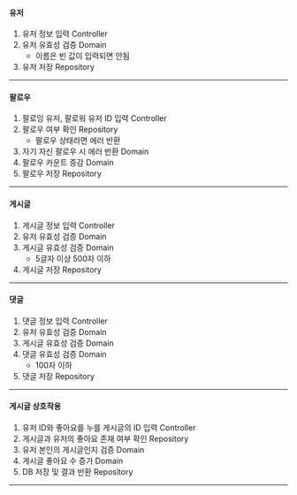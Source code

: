 #### 유저
1. 유저 정보 입력 Controller
2. 유저 유효성 검증 Domain
   - 이름은 빈 값이 입력되면 안됨
3. 유저 저장 Repository

---
#### 팔로우
1. 팔로잉 유저, 팔로워 유저 ID 입력 Controller
2. 팔로우 여부 확인 Repository
   - 팔로우 상태라면 에러 반환
3. 자기 자신 팔로우 시 에러 반환 Domain
4. 팔로우 카운트 증감 Domain
5. 팔로우 저장 Repository
---
#### 게시글
1. 게시글 정보 입력 Controller 
2. 유저 유효성 검증 Domain
3. 게시글 유효성 검증 Domain
    - 5글자 이상 500자 이하
4. 게시글 저장 Repository
---
#### 댓글
1. 댓글 정보 입력 Controller
2. 유저 유효성 검증 Domain
3. 게시글 유효성 검증 Domain
4. 댓글 유효성 검증 Domain
   - 100자 이하
5. 댓글 저장 Repository
---
#### 게시글 상호작용
1. 유저 ID와 좋아요를 누를 게시글의 ID 입력 Controller
2. 게시글과 유저의 좋아요 존재 여부 확인 Repository
3. 유저 본인의 게시글인지 검증 Domain
4. 게시글 좋아요 수 증가 Domain 
5. DB 저장 및 결과 반환 Repository
---
